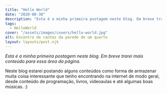 ```yaml
---
title: "Hello World"
date: "2020-08-30"
description: "Esta é a minha primeira postagem neste blog. Em breve trarei mais conteúdo para essa área da página."
tags:
  - HelloWorld
cover: "/assets/images/covers/hello-world.jpg"
alt: Encontro de cantos da parede de um quarto
layout: layouts/post.njk
---
```


_Esta é a minha primeira postagem neste blog. Em breve trarei mais conteúdo para essa área da página._

Neste blog estarei postando alguns conteúdos como forma de armazenar muita coisa interessante que tenho encontrando na internet de modo geral, desde conteúdo de programação, livros, videoaulas e até algumas boas músicas. :)

